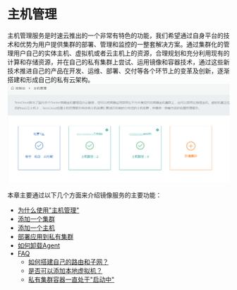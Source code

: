 # 主机管理
主机管理服务是时速云推出的一个非常有特色的功能，我们希望通过自身平台的技术和优势为用户提供集群的部署、管理和监控的一整套解决方案。通过集群化的管理用户自己的实体主机、虚拟机或者云主机上的资源，合理规划和充分利用现有的计算和存储资源，并在自己的私有集群上尝试、运用镜像和容器技术，通过这些新技术推进自己的产品在开发、运维、部署、交付等各个环节上的变革及创新，逐渐搭建和形成自己的私有云架构。
![host1](/doc/v1/images/host/main.png)

本章主要通过以下几个方面来介绍镜像服务的主要功能：
   * [为什么使用"主机管理"](preface.md)  
   * [添加一个集群](add-cluster.md)  
   * [添加一个主机](add-host.md)
   * [部署应用到私有集群](deploy-app.md)
   * [如何卸载Agent](remove-agent.md)
   * [FAQ](FAQ.md)
       * [如何搭建自己的路由和子网？](faq-question-1.md)
       * [是否可以添加本地虚拟机？](faq-question-2.md)
       * [私有集群容器一直处于"启动中"](faq-question-3.md)